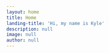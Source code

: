 ```yaml
---
layout: home
title: Home
landing-title: 'Hi, my name is Kyle'
description: null
image: null
author: null
---
```

